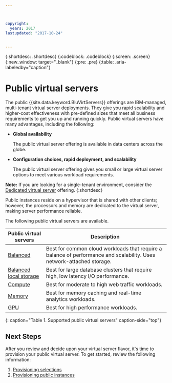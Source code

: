 ```yaml
---



copyright:
  years: 2017
lastupdated: "2017-10-24"


---
```


{:shortdesc: .shortdesc}
{:codeblock: .codeblock}
{:screen: .screen}
{:new_window: target="_blank"}
{:pre: .pre}
{:table: .aria-labeledby="caption"}

# Public virtual servers
The public {{site.data.keyword.BluVirtServers}} offerings are IBM-managed, multi-tenant virtual server deployments. They give you rapid scalability and higher-cost effectiveness with pre-defined sizes that meet all business requirements to get you up and running quickly.  Public virtual servers have many advantages, including the following:

* **Global availability** 

    The public virtual server offering is available in data centers across the globe.

* **Configuration choices, rapid deployment, and scalability** 

    The public virtual server offering gives you small or large virtual server options to meet various workload requirements.

**Note:** If you are looking for a single-tenant environment, consider the [Dedicated virtual server](../vsi/vsi_dedicated.html) offering.
{:shortdesc}

Public instances reside on a hypervisor that is shared with other clients; however, the processors and memory are dedicated to the virtual server, making server performance reliable. 

The following public virtual servers are available. 

| Public virtual servers  | Description                                                                                              |
| ----------------------- | -------------------------------------------------------------------------------------------------------- | 
| [Balanced](../vsi/vsi_public_balanced.html) | Best for common cloud workloads that require a balance of performance and scalability. Uses network-attached storage.|
| [Balanced local storage](../vsi/vsi_public_balanced_local.html) | Best for large database clusters that require high, low latency I/O performance.|
| [Compute](../vsi/vsi_public_compute.html) | Best for moderate to high web traffic workloads.|
| [Memory](../vsi/vsi_public_memory.html)  | Best for memory caching and real-time analytics workloads.
| [GPU](../vsi/vsi_public_gpu.html)  | Best for high performance workloads.
{: caption="Table 1. Supported public virtual servers" caption-side="top"}

## Next Steps

After you review and decide upon your virtual server flavor, it's time to provision your public virtual server. To get started, review the following information: 
1. [Provisioning selections](../vsi/vsi_public_selections.html)
2. [Provisioning public instances](../vsi/vsi_provision_public.html)
